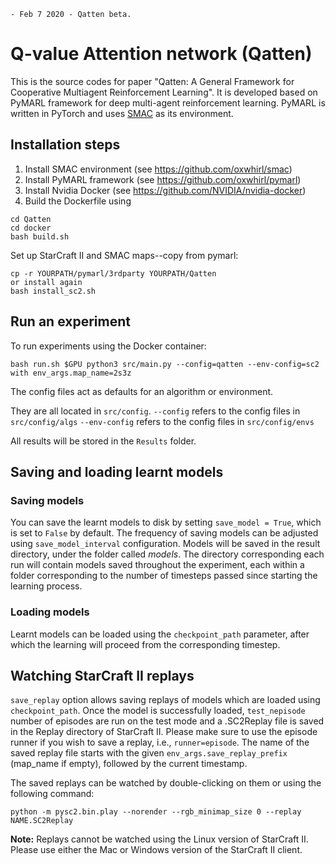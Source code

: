 ```
- Feb 7 2020 - Qatten beta. 
```

# Q-value Attention network (Qatten)

This is the source codes for paper "Qatten: A General Framework for Cooperative Multiagent Reinforcement
Learning". It is developed based on PyMARL framework for deep multi-agent reinforcement learning.
PyMARL is written in PyTorch and uses [SMAC](https://github.com/oxwhirl/smac) as its environment.

## Installation steps
1. Install SMAC environment (see https://github.com/oxwhirl/smac)
2. Install PyMARL framework (see https://github.com/oxwhirl/pymarl)
3. Install Nvidia Docker (see https://github.com/NVIDIA/nvidia-docker)
3. Build the Dockerfile using 
```shell
cd Qatten
cd docker
bash build.sh
```

Set up StarCraft II and SMAC maps--copy from pymarl:
```shell
cp -r YOURPATH/pymarl/3rdparty YOURPATH/Qatten
or install again
bash install_sc2.sh
```

## Run an experiment 

To run experiments using the Docker container:
```shell
bash run.sh $GPU python3 src/main.py --config=qatten --env-config=sc2 with env_args.map_name=2s3z
```

The config files act as defaults for an algorithm or environment. 

They are all located in `src/config`.
`--config` refers to the config files in `src/config/algs`
`--env-config` refers to the config files in `src/config/envs`

All results will be stored in the `Results` folder.

## Saving and loading learnt models

### Saving models

You can save the learnt models to disk by setting `save_model = True`, which is set to `False` by default. The frequency of saving models can be adjusted using `save_model_interval` configuration. Models will be saved in the result directory, under the folder called *models*. The directory corresponding each run will contain models saved throughout the experiment, each within a folder corresponding to the number of timesteps passed since starting the learning process.

### Loading models

Learnt models can be loaded using the `checkpoint_path` parameter, after which the learning will proceed from the corresponding timestep. 

## Watching StarCraft II replays

`save_replay` option allows saving replays of models which are loaded using `checkpoint_path`. Once the model is successfully loaded, `test_nepisode` number of episodes are run on the test mode and a .SC2Replay file is saved in the Replay directory of StarCraft II. Please make sure to use the episode runner if you wish to save a replay, i.e., `runner=episode`. The name of the saved replay file starts with the given `env_args.save_replay_prefix` (map_name if empty), followed by the current timestamp. 

The saved replays can be watched by double-clicking on them or using the following command:

```shell
python -m pysc2.bin.play --norender --rgb_minimap_size 0 --replay NAME.SC2Replay
```

**Note:** Replays cannot be watched using the Linux version of StarCraft II. Please use either the Mac or Windows version of the StarCraft II client.
